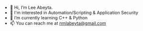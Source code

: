 - 👋 Hi, I’m Lee Abeyta.
- 👀 I'm interested in Automation/Scripting & Application Security
- 🌱 I’m currently learning C++ & Python
- 📫 You can reach me at nmlabeyta@gmail.com

<!---
nmlabeyta/nmlabeyta is a ✨ special ✨ repository because its `README.md` (this file) appears on your GitHub profile.
You can click the Preview link to take a look at your changes.
--->
